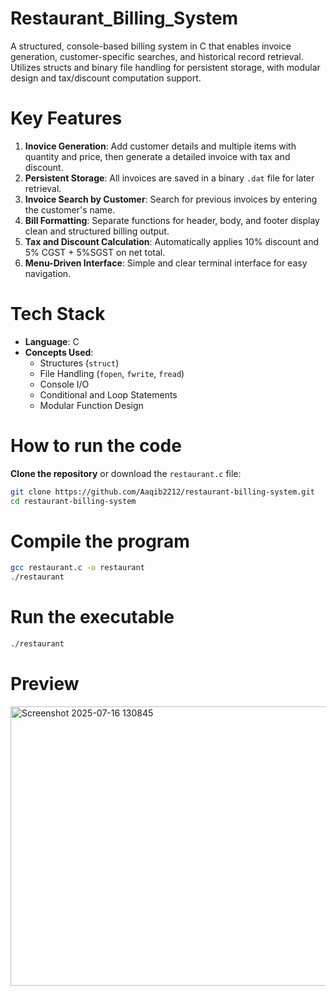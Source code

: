 # Restaurant_Billing_System
A structured, console-based billing system in C that enables invoice generation, customer-specific searches, and historical record retrieval. Utilizes structs and binary file handling for persistent storage, with modular design and tax/discount computation support.

# Key Features
1. **Inovice Generation**: Add customer details and multiple items with quantity and price, then generate a detailed invoice with tax and discount.
2. **Persistent Storage**: All invoices are saved in a binary `.dat` file for later retrieval.
3. **Invoice Search by Customer**:  Search for previous invoices by entering the customer's name.
4. **Bill Formatting**: Separate functions for header, body, and footer display clean and structured billing output.
5. **Tax and Discount Calculation**:  Automatically applies 10% discount and 5% CGST + 5%SGST on net total.
6. **Menu-Driven Interface**:  Simple and clear terminal interface for easy navigation.

# Tech Stack
- **Language**: C  
- **Concepts Used**:  
  - Structures (`struct`)  
  - File Handling (`fopen`, `fwrite`, `fread`)  
  - Console I/O  
  - Conditional and Loop Statements
  - Modular Function Design

 # How to run the code
 **Clone the repository** or download the `restaurant.c` file:
   ```bash
   git clone https://github.com/Aaqib2212/restaurant-billing-system.git
   cd restaurant-billing-system
   ```
# Compile the program
```bash
gcc restaurant.c -o restaurant
./restaurant
```
# Run the executable
```bash
./restaurant
```
# Preview
<img width="929" height="447" alt="Screenshot 2025-07-16 130845" src="https://github.com/user-attachments/assets/cc9b86ae-c611-4efd-8f95-18784377b637" />



